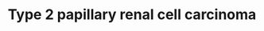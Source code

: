 ---
annotations:
- type: Pathway Ontology
  value: disease pathway
- type: Disease Ontology
  value: papillary renal cell carcinoma
authors:
- Khanspers
- AlexanderPico
communities:
- CPTAC
description: Renal cell carcinoma (RCC), the most common form of kidney cancer in
  adults, is not a single disease but rather a collection of different tumor types
  driven by distinct genetic changes that arise within the same tissue. Papillary
  RCC represents 15 to 20 percent of RCC diagnoses and can manifest as an aggressive,
  solitary tumor or as multiple, slow-growing tumors. Papillary RCC itself has two
  main subtypes, type 1 and type 2, that are distinguished histologically. Little
  is currently known about the genetic basis of non-hereditary papillary RCC and patients
  receive treatment simply based on disease stage. If caught early, the disease can
  usually be cured surgically. From https://ccr.cancer.gov/news/article/understanding-papillary-renal-cell-carcinoma  Based
  on [http://www.genome.jp/kegg-bin/show_pathway?hsa05211 KEGG]
last-edited: 2019-09-05
organisms:
- Homo sapiens
redirect_from:
- /index.php/Pathway:WP4241
- /instance/WP4241
schema-jsonld:
- '@context': https://schema.org/
  '@id': https://wikipathways.github.io/pathways/WP4241.html
  '@type': Dataset
  creator:
    '@type': Organization
    name: WikiPathways
  description: Renal cell carcinoma (RCC), the most common form of kidney cancer in
    adults, is not a single disease but rather a collection of different tumor types
    driven by distinct genetic changes that arise within the same tissue. Papillary
    RCC represents 15 to 20 percent of RCC diagnoses and can manifest as an aggressive,
    solitary tumor or as multiple, slow-growing tumors. Papillary RCC itself has two
    main subtypes, type 1 and type 2, that are distinguished histologically. Little
    is currently known about the genetic basis of non-hereditary papillary RCC and
    patients receive treatment simply based on disease stage. If caught early, the
    disease can usually be cured surgically. From https://ccr.cancer.gov/news/article/understanding-papillary-renal-cell-carcinoma  Based
    on [http://www.genome.jp/kegg-bin/show_pathway?hsa05211 KEGG]
  keywords:
  - DVL2
  - EPAS1
  - SFPQ
  - Fumarate
  - VEGF Signaling
  - L-malate
  - FH
  - CTSK
  - ARNT
  - ARNT2
  - TGFB1
  - EGLN1
  - EGLN3
  - VHL
  - oxygen
  - EP300
  - CREBBP
  - TFEB
  - SLC2A1
  - PDGFB
  - RBX1
  - BIRC7
  - CADM2
  - HIF1A
  - TFE3
  - ELOC
  - SETD2
  - 'TGFb Signaling '
  - TGFB3
  - TGFA
  - DIAPH1
  - TGFB2
  - COL21A1
  - VEGFA
  - ELOB
  - CUL2
  - PRCC
  - EGLN2
  - Citrate Cycle
  - CDKN1A
  - Pathway
  license: CC0
  name: Type 2 papillary renal cell carcinoma
seo: CreativeWork
title: Type 2 papillary renal cell carcinoma
wpid: WP4241
---